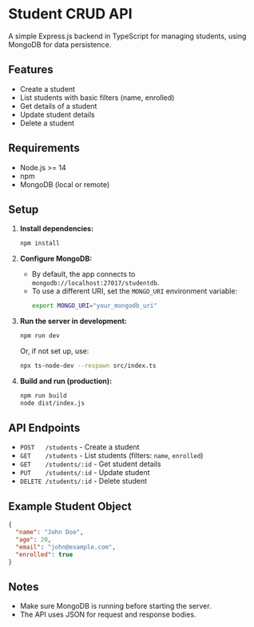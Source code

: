 # Student CRUD API

A simple Express.js backend in TypeScript for managing students, using MongoDB for data persistence.

## Features

- Create a student
- List students with basic filters (name, enrolled)
- Get details of a student
- Update student details
- Delete a student

## Requirements

- Node.js >= 14
- npm
- MongoDB (local or remote)

## Setup

1. **Install dependencies:**

   ```bash
   npm install
   ```

2. **Configure MongoDB:**

   - By default, the app connects to `mongodb://localhost:27017/studentdb`.
   - To use a different URI, set the `MONGO_URI` environment variable:
     ```bash
     export MONGO_URI="your_mongodb_uri"
     ```

3. **Run the server in development:**

   ```bash
   npm run dev
   ```

   Or, if not set up, use:

   ```bash
   npx ts-node-dev --respawn src/index.ts
   ```

4. **Build and run (production):**
   ```bash
   npm run build
   node dist/index.js
   ```

## API Endpoints

- `POST   /students` - Create a student
- `GET    /students` - List students (filters: `name`, `enrolled`)
- `GET    /students/:id` - Get student details
- `PUT    /students/:id` - Update student
- `DELETE /students/:id` - Delete student

## Example Student Object

```json
{
  "name": "John Doe",
  "age": 20,
  "email": "john@example.com",
  "enrolled": true
}
```

## Notes

- Make sure MongoDB is running before starting the server.
- The API uses JSON for request and response bodies.
